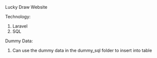 Lucky Draw Website

Technology:
1. Laravel
2. SQL

Dummy Data: 
1. Can use the dummy data in the dummy_sql folder to insert into table
